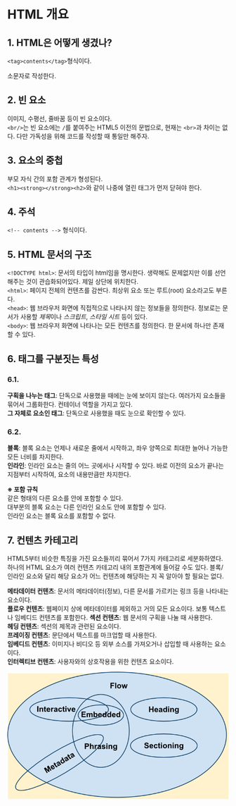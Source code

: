 # HTML 개요

## 1. HTML은 어떻게 생겼나?

`<tag>contents</tag>`형식이다.

소문자로 작성한다.

## 2. 빈 요소

이미지, 수평선, 줄바꿈 등이 빈 요소이다.  
`<br/>`는 빈 요소에는 `/`를 붙여주는 HTML5 이전의 문법으로, 현재는 `<br>`과 차이는 없다. 다만 가독성을 위해 코드를 작성할 때 통일만 해주자.

## 3. 요소의 중첩

부모 자식 간의 포함 관계가 형성된다.  
`<h1><strong></strong><h2>`와 같이 나중에 열린 태그가 먼저 닫혀야 한다.

## 4. 주석

`<!-- contents -->` 형식이다.

## 5. HTML 문서의 구조

`<!DOCTYPE html>`: 문서의 타입이 html임을 명시한다. 생략해도 문제없지만 이를 선언해주는 것이 관습화되어있다. 제일 상단에 위치한다.  
`<html>`: 페이지 전체의 컨텐츠를 감싼다. 최상위 요소 또는 루트(root) 요소라고도 부른다.  
`<head>`: 웹 브라우저 화면에 직접적으로 나타나지 않는 정보들을 정의한다. 정보로는 문서가 사용할 *제목*이나 _스크립트_, _스타일 시트_ 등이 있다.  
`<body>`: 웹 브라우저 화면에 나타나는 모든 컨텐츠를 정의한다. 한 문서에 하나만 존재할 수 있다.

## 6. 태그를 구분짓는 특성

### 6.1.

**구획을 나누는 태그**: 단독으로 사용했을 때에는 눈에 보이지 않는다. 여러가지 요소들을 묶어서 그룹화한다. 컨테이너 역할을 가지고 있다.  
**그 자체로 요소인 태그**: 단독으로 사용했을 때도 눈으로 확인할 수 있다.

### 6.2.

**블록**: 블록 요소는 언제나 새로운 줄에서 시작하고, 좌우 양쪽으로 최대한 늘어나 가능한 모든 너비를 차지한다.  
**인라인**: 인라인 요소는 줄의 어느 곳에서나 시작할 수 있다. 바로 이전의 요소가 끝나는 지점부터 시작하여, 요소의 내용만큼만 차지한다.

**※ 포함 규칙**  
같은 형태의 다른 요소를 안에 포함할 수 있다.  
대부분의 블록 요소는 다른 인라인 요소도 안에 포함할 수 있다.  
인라인 요소는 블록 요소를 포함할 수 없다.

## 7. 컨텐츠 카테고리

HTML5부터 비슷한 특징을 가진 요소들끼리 묶어서 7가지 카테고리로 세분화하였다.  
하나의 HTML 요소가 여러 컨텐츠 카테고리 내의 포함관계에 들어갈 수도 있다.
블록/인라인 요소와 달리 해당 요소가 어느 컨텐츠에 해당하는 지 꼭 알아야 할 필요는 없다.

**메타데이터 컨텐츠**: 문서의 메타데이터(정보), 다른 문서를 가르키는 링크 등을 나타내는 요소이다.  
**플로우 컨텐츠**: 웹페이지 상에 메타데이터를 제외하고 거의 모든 요소이다. 보통 텍스트나 임베디드 컨텐츠를 포함한다.
**섹션 컨텐츠**: 웹 문서의 구획을 나눌 때 사용한다.  
**헤딩 컨텐츠**: 섹션의 제목과 관련된 요소이다.  
**프레이징 컨텐츠**: 문단에서 텍스트를 마크업할 때 사용한다.  
**임베디드 컨텐츠**: 이미지나 비디오 등 외부 소스를 가져오거나 삽입할 때 사용하는 요소이다.  
**인터렉티브 컨텐츠**: 사용자와의 상호작용을 위한 컨텐츠 요소이다.

![content_categories](./img/content_categories.png)
